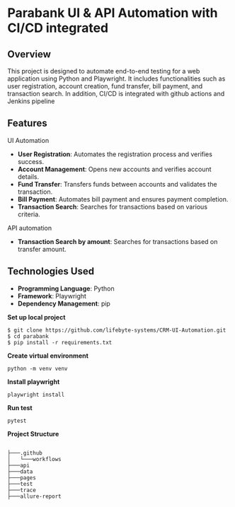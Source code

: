 # Parabank UI & API Automation with CI/CD integrated

## Overview
This project is designed to automate end-to-end testing for a web application using Python and Playwright. It includes functionalities such as user registration, account creation, fund transfer, bill payment, and transaction search. In addition, CI/CD is integrated with github actions and Jenkins pipeline

## Features
UI Automation
- **User Registration**: Automates the registration process and verifies success.
- **Account Management**: Opens new accounts and verifies account details.
- **Fund Transfer**: Transfers funds between accounts and validates the transaction.
- **Bill Payment**: Automates bill payment and ensures payment completion.
- **Transaction Search**: Searches for transactions based on various criteria.

API automation
- **Transaction Search by amount**: Searches for transactions based on transfer amount.
  
## Technologies Used
- **Programming Language**: Python
- **Framework**: Playwright
- **Dependency Management**: pip


**Set up local project**
```shell
$ git clone https://github.com/lifebyte-systems/CRM-UI-Automation.git
$ cd parabank
$ pip install -r requirements.txt
```

**Create virtual environment**
```shell
python -m venv venv
```

**Install playwright**
```shell
playwright install
```

**Run test**
```shell
pytest
```

**Project Structure**
```

├───.github
│   └───workflows
├───api
├───data
├───pages
├───test
├───trace
├───allure-report

